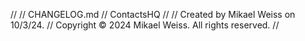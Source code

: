 //
//  CHANGELOG.md
//  ContactsHQ
//
//  Created by Mikael Weiss on 10/3/24.
//  Copyright © 2024 Mikael Weiss. All rights reserved.
//

